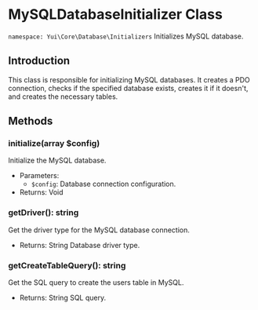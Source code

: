# MySQLDatabaseInitializer Class

`namespace: Yui\Core\Database\Initializers`
Initializes MySQL database.

## Introduction
This class is responsible for initializing MySQL databases. It creates a PDO connection, checks if the specified database exists, creates it if it doesn't, and creates the necessary tables.

## Methods

### initialize(array $config)
Initialize the MySQL database.
- Parameters:
  - `$config`: Database connection configuration.
- Returns: Void

### getDriver(): string
Get the driver type for the MySQL database connection.
- Returns: String Database driver type.

### getCreateTableQuery(): string
Get the SQL query to create the users table in MySQL.
- Returns: String SQL query.
